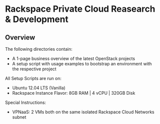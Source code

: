 # Rackspace Private Cloud Reasearch & Development

## Overview
The following directories contain:

* A 1-page business overview of the latest OpenStack projects
* A setup script with usage examples to bootstrap an environment with
the respective project

All Setup Scripts are run on:

* Ubuntu 12.04 LTS (Vanilla)
* Rackspace Instance Flavor: 8GB RAM | 4 vCPU | 320GB Disk

Special Instructions:

* VPNaaS: 2 VMs both on the same isolated Rackspace Cloud Networks subnet
